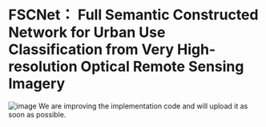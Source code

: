# FSCNet： Full Semantic Constructed Network for Urban Use Classification from Very High-resolution Optical Remote Sensing Imagery
![image](https://user-images.githubusercontent.com/117445086/199953323-552f69ab-6f47-4eac-8004-22dd9f9219f6.png)
 We are improving the implementation code and will upload it as soon as possible.

